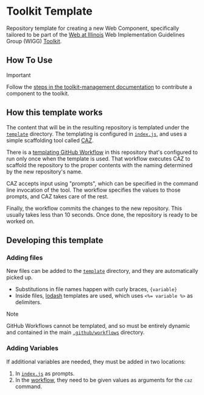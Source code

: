 # Toolkit Template

Repository template for creating a new Web Component, specifically
tailored to be part of the
[Web at Illinois](https://github.com/web-illinois) Web Implementation
Guidelines Group (WIGG) [Toolkit](https://github.com/web-illinois/toolkit-management).

## How To Use

> [!IMPORTANT]
> Follow the [steps in the toolkit-management documentation](https://github.com/web-illinois/toolkit-management/blob/main/documentation/README.md)
> to contribute a component to the toolkit.

## How this template works

The content that will be in the resulting repository is templated under
the [`template`](./template) directory. The templating is configured
in [`index.js`](./index.js), and uses a simple scaffolding tool called
[CAZ](https://github.com/zce/caz).

There is a [templating GitHub Workflow](./.github/workflows/templating.yml) in this
repository that's configured to run only once when the template is used.
That workflow executes CAZ to scaffold the repository to the proper contents
with the naming determined by the new repository's name.

CAZ accepts input using "prompts", which can be specified in the command
line invocation of the tool. The workflow specifies the values to those
prompts, and CAZ takes care of the rest.

Finally, the workflow commits the changes to the new repository. This usually
takes less than 10 seconds. Once done, the repository is ready to be worked on.

## Developing this template

### Adding files

New files can be added to the [`template`](./template) directory, and they
are automatically picked up.

- Substitutions in file names happen with curly braces, `{variable}`
- Inside files, [lodash](https://lodash.com/docs#template) templates are used,
  which uses `<%= variable %>` as delimiters.

> [!NOTE]
> GitHub Workflows cannot be templated, and so must be entirely dynamic
> and contained in the main [`.github/workflows`](./.github/workflows) directory.

### Adding Variables

If additional variables are needed, they must be added in two locations:

1. In [`index.js`](./index.js) as prompts.
2. In the [workflow](./.github/workflows/templating.yml), they need to be
   given values as arguments for the `caz` command.

